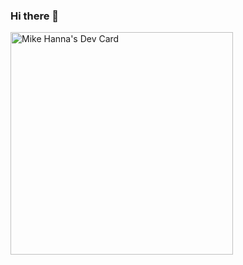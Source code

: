 ### Hi there 👋

<a href="https://app.daily.dev/ghoulbiter"><img src="https://api.daily.dev/devcards/v2/gevPbPwfLsNCPWLIJ8nuj.png?r=nlz&type=default" width="356" alt="Mike Hanna's Dev Card"/></a>

<!--
**GhoulBiter/GhoulBiter** is a ✨ _special_ ✨ repository because its `README.md` (this file) appears on your GitHub profile.

Here are some ideas to get you started:

- 🔭 I’m currently working on ...
- 🌱 I’m currently learning ...
- 👯 I’m looking to collaborate on ...
- 🤔 I’m looking for help with ...
- 💬 Ask me about ...
- 📫 How to reach me: ...
- 😄 Pronouns: ...
- ⚡ Fun fact: ...
-->
